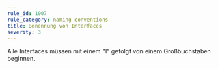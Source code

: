 ```yaml
---
rule_id: 1007
rule_category: naming-conventions
title: Benennung von Interfaces
severity: 3
---
```

Alle Interfaces müssen mit einem "I" gefolgt von einem Großbuchstaben beginnen.
